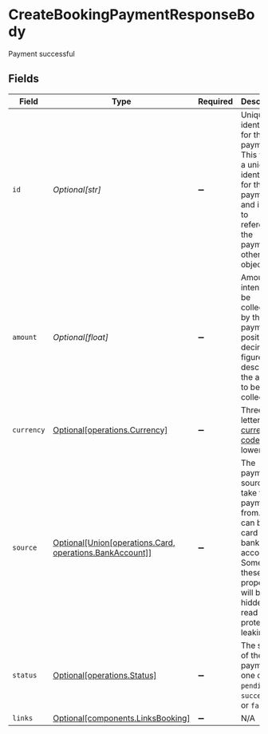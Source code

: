 # CreateBookingPaymentResponseBody

Payment successful


## Fields

| Field                                                                                                                                                      | Type                                                                                                                                                       | Required                                                                                                                                                   | Description                                                                                                                                                | Example                                                                                                                                                    |
| ---------------------------------------------------------------------------------------------------------------------------------------------------------- | ---------------------------------------------------------------------------------------------------------------------------------------------------------- | ---------------------------------------------------------------------------------------------------------------------------------------------------------- | ---------------------------------------------------------------------------------------------------------------------------------------------------------- | ---------------------------------------------------------------------------------------------------------------------------------------------------------- |
| `id`                                                                                                                                                       | *Optional[str]*                                                                                                                                            | :heavy_minus_sign:                                                                                                                                         | Unique identifier for the payment. This will be a unique identifier for the payment, and is used to reference the payment in other objects.                |                                                                                                                                                            |
| `amount`                                                                                                                                                   | *Optional[float]*                                                                                                                                          | :heavy_minus_sign:                                                                                                                                         | Amount intended to be collected by this payment. A positive decimal figure describing the amount to be collected.                                          | 49.99                                                                                                                                                      |
| `currency`                                                                                                                                                 | [Optional[operations.Currency]](../../models/operations/currency.md)                                                                                       | :heavy_minus_sign:                                                                                                                                         | Three-letter [ISO currency code](https://www.iso.org/iso-4217-currency-codes.html), in lowercase.                                                          |                                                                                                                                                            |
| `source`                                                                                                                                                   | [Optional[Union[operations.Card, operations.BankAccount]]](../../models/operations/source.md)                                                              | :heavy_minus_sign:                                                                                                                                         | The payment source to take the payment from. This can be a card or a bank account. Some of these properties will be hidden on read to protect PII leaking. |                                                                                                                                                            |
| `status`                                                                                                                                                   | [Optional[operations.Status]](../../models/operations/status.md)                                                                                           | :heavy_minus_sign:                                                                                                                                         | The status of the payment, one of `pending`, `succeeded`, or `failed`.                                                                                     |                                                                                                                                                            |
| `links`                                                                                                                                                    | [Optional[components.LinksBooking]](../../models/components/linksbooking.md)                                                                               | :heavy_minus_sign:                                                                                                                                         | N/A                                                                                                                                                        |                                                                                                                                                            |